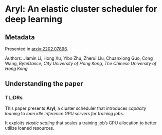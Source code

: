 # Aryl: An elastic cluster scheduler for deep learning

## Metadata

Presented in [arxiv:2202.07896](https://arxiv.org/abs/2202.07896).

Authors: Jiamin Li, Hong Xu, Yibo Zhu, Zherui Liu, Chuanxiong Guo, Cong Wang, _ByteDance, City University of Hong Kong, The Chinese University of Hong Kong_

## Understanding the paper

### TL;DRs

This paper presents **Aryl**, a cluster scheduler that introduces _capacity loaning_ to _loan idle inference GPU servers for training jobs_.

It exploits _elastic scaling_ that scales a training job’s GPU allocation to better utilize loaned resources.
